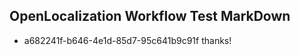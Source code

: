 ## OpenLocalization Workflow Test MarkDown
* a682241f-b646-4e1d-85d7-95c641b9c91f 
thanks!<!--HONumber=Mar16_HO2-->
